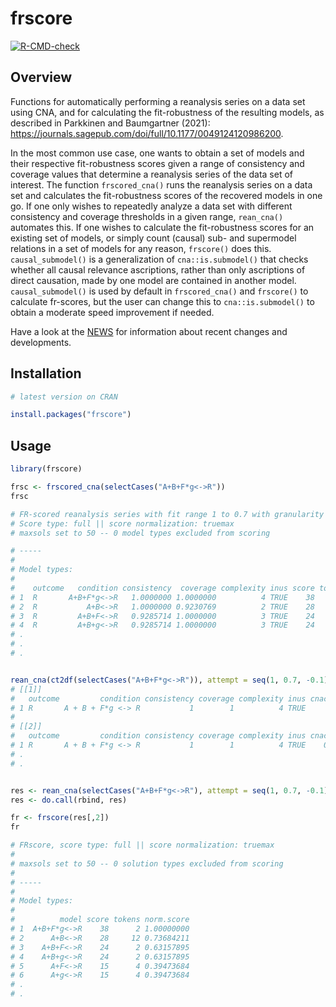 # frscore
  <!-- badges: start -->
  [![R-CMD-check](https://github.com/vpparkkinen/frscore/workflows/R-CMD-check/badge.svg)](https://github.com/vpparkkinen/frscore/actions)
  <!-- badges: end -->


## Overview

Functions for automatically performing a reanalysis series
on a data set using CNA, and for calculating the fit-robustness
of the resulting models, as described in 
Parkkinen and Baumgartner (2021): https://journals.sagepub.com/doi/full/10.1177/0049124120986200.

In the most common use case, one wants to obtain a set of models and their respective fit-robustness scores given a range of consistency and coverage values that determine a reanalysis series of the data set of interest. The function `frscored_cna()` runs the reanalysis series on a data set and calculates the fit-robustness scores of the recovered models in one go. If one only wishes to repeatedly analyze a data set with different consistency and coverage thresholds in a given range, `rean_cna()` automates this. If one wishes to calculate the fit-robustness scores
for an existing set of models, or simply count (causal) sub- and supermodel relations in a set of models for any reason, `frscore()` does this.
`causal_submodel()` is a generalization of `cna::is.submodel()` that
checks whether all causal relevance ascriptions, rather than only
ascriptions of direct causation, made by one model are contained in another model. `causal_submodel()` is used by default in `frscored_cna()` and `frscore()`
to calculate fr-scores, but the user can change this to `cna::is.submodel()`
to obtain a moderate speed improvement if needed.


Have a look at the [NEWS](https://github.com/vpparkkinen/frscore/blob/main/NEWS.md) for information about recent changes and developments.

## Installation

```r
# latest version on CRAN

install.packages("frscore")
```


## Usage

```r
library(frscore)

frsc <- frscored_cna(selectCases("A+B+F*g<->R"))
frsc

# FR-scored reanalysis series with fit range 1 to 0.7 with granularity 0.1 
# Score type: full || score normalization: truemax 
# maxsols set to 50 -- 0 model types excluded from scoring 

# ----- 
#  
# Model types: 
#  
#    outcome   condition consistency  coverage complexity inus score tokens norm.score
# 1  R       A+B+F*g<->R   1.0000000 1.0000000          4 TRUE    38      2 1.00000000
# 2  R           A+B<->R   1.0000000 0.9230769          2 TRUE    28     12 0.73684211
# 3  R         A+B+F<->R   0.9285714 1.0000000          3 TRUE    24      2 0.63157895
# 4  R         A+B+g<->R   0.9285714 1.0000000          3 TRUE    24      2 0.63157895
# .
# .
# .


rean_cna(ct2df(selectCases("A+B+F*g<->R")), attempt = seq(1, 0.7, -0.1))
# [[1]]
#   outcome         condition consistency coverage complexity inus cnacon cnacov
# 1 R       A + B + F*g <-> R           1        1          4 TRUE      1      1
# 
# [[2]]
#   outcome         condition consistency coverage complexity inus cnacon cnacov
# 1 R       A + B + F*g <-> R           1        1          4 TRUE    0.9      1
# .
# .


res <- rean_cna(selectCases("A+B+F*g<->R"), attempt = seq(1, 0.7, -0.1))
res <- do.call(rbind, res)

fr <- frscore(res[,2])
fr

# FRscore, score type: full || score normalization: truemax 
# 
# maxsols set to 50 -- 0 solution types excluded from scoring 
# 
# -----
#  
# Model types: 
# 
#          model score tokens norm.score
# 1  A+B+F*g<->R    38      2 1.00000000
# 2      A+B<->R    28     12 0.73684211
# 3    A+B+F<->R    24      2 0.63157895
# 4    A+B+g<->R    24      2 0.63157895
# 5      A+F<->R    15      4 0.39473684
# 6      A+g<->R    15      4 0.39473684
# .
# .

```


